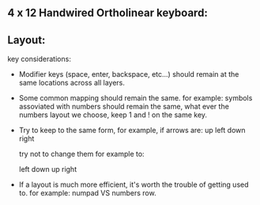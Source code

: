 4 x 12 Handwired Ortholinear keyboard:
--------------------------------------

Layout:
-------

key considerations:
  - Modifier keys (space, enter, backspace, etc...) should remain at the same locations across all layers.
    
  - Some common mapping should remain the same. 
    for example: symbols assoviated with numbers should remain the same,
    what ever the numbers layout we choose, keep 1 and ! on the same key.
    
  - Try to keep to the same form, for example, if arrows are:
          up
    left down right

    try not to change them for example to:

    left down up right
    
  - If a layout is much more efficient, it's worth the trouble of getting used to.
    for example: numpad VS numbers row.




    
